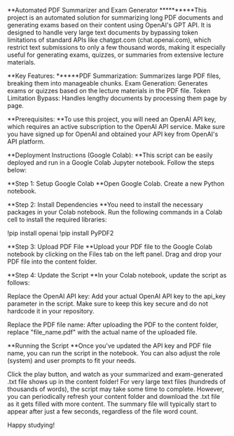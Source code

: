 **Automated PDF Summarizer and Exam Generator
**********This project is an automated solution for summarizing long PDF documents and generating exams based on their content using OpenAI's GPT API. It is designed to handle very large text documents by bypassing token limitations of standard APIs like chatgpt.com (chat.openai.com), which restrict text submissions to only a few thousand words, making it especially useful for generating exams, quizzes, or summaries from extensive lecture materials.

**Key Features:
******PDF Summarization: Summarizes large PDF files, breaking them into manageable chunks.
Exam Generation: Generates exams or quizzes based on the lecture materials in the PDF file.
Token Limitation Bypass: Handles lengthy documents by processing them page by page.

**Prerequisites:
**To use this project, you will need an OpenAI API key, which requires an active subscription to the OpenAI API service. Make sure you have signed up for OpenAI and obtained your API key from OpenAI's API platform.

**Deployment Instructions (Google Colab):
**This script can be easily deployed and run in a Google Colab Jupyter notebook. Follow the steps below:

**Step 1: Setup Google Colab
**Open Google Colab.
Create a new Python notebook.

**Step 2: Install Dependencies
**You need to install the necessary packages in your Colab notebook. Run the following commands in a Colab cell to install the required libraries:

!pip install openai
!pip install PyPDF2

**Step 3: Upload PDF File
**Upload your PDF file to the Google Colab notebook by clicking on the Files tab on the left panel.
Drag and drop your PDF file into the content folder.

**Step 4: Update the Script
**In your Colab notebook, update the script as follows:

Replace the OpenAI API key: Add your actual OpenAI API key to the api_key parameter in the script. Make sure to keep this key secure and do not hardcode it in your repository.

Replace the PDF file name: After uploading the PDF to the content folder, replace "file_name.pdf" with the actual name of the uploaded file.

**Running the Script
**Once you've updated the API key and PDF file name, you can run the script in the notebook. You can also adjust the role (system) and user prompts to fit your needs.

Click the play button, and watch as your summarized and exam-generated .txt file shows up in the content folder! For very large text files (hundreds of thousands of words), the script may take some time to complete. However, you can periodically refresh your content folder and download the .txt file as it gets filled with more content. The summary file will typically start to appear after just a few seconds, regardless of the file word count.

Happy studying!
